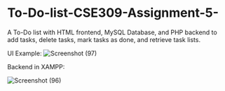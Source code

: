 # To-Do-list-CSE309-Assignment-5-

A To-Do list with HTML frontend, MySQL Database, and PHP backend to add tasks, delete tasks, mark tasks as done, and retrieve task lists.

UI Example:
![Screenshot (97)](https://github.com/JoyitaF/To-Do-list-CSE309-Assignment-5/assets/115023961/df80a8f3-b238-4279-a64f-7ea421189f7b)

Backend in XAMPP:

![Screenshot (96)](https://github.com/JoyitaF/To-Do-list-CSE309-Assignment-5/assets/115023961/14eb6b3f-0a73-470c-8713-443b88109e85)
